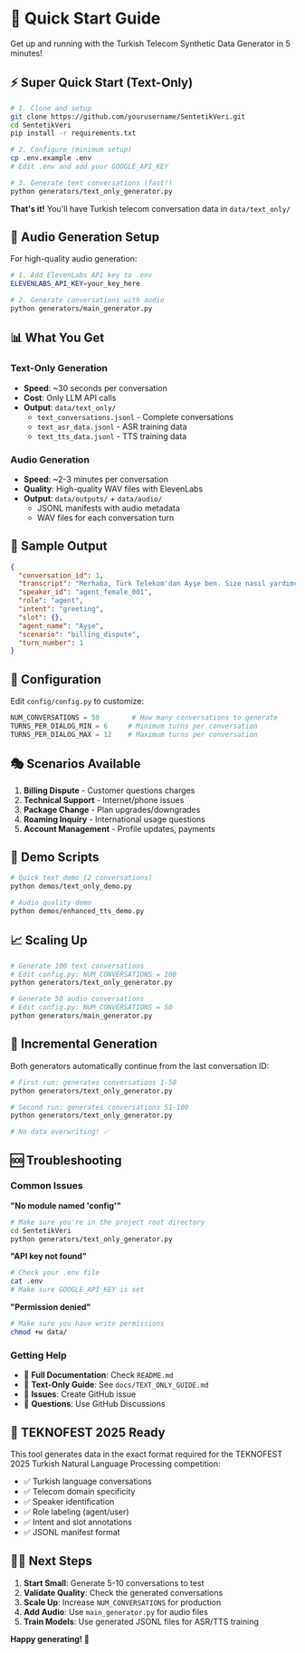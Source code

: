 # 🚀 Quick Start Guide

Get up and running with the Turkish Telecom Synthetic Data Generator in 5 minutes!

## ⚡ Super Quick Start (Text-Only)

```bash
# 1. Clone and setup
git clone https://github.com/yourusername/SentetikVeri.git
cd SentetikVeri
pip install -r requirements.txt

# 2. Configure (minimum setup)
cp .env.example .env
# Edit .env and add your GOOGLE_API_KEY

# 3. Generate text conversations (fast!)
python generators/text_only_generator.py
```

**That's it!** You'll have Turkish telecom conversation data in `data/text_only/`

## 🎤 Audio Generation Setup

For high-quality audio generation:

```bash
# 1. Add ElevenLabs API key to .env
ELEVENLABS_API_KEY=your_key_here

# 2. Generate conversations with audio
python generators/main_generator.py
```

## 📊 What You Get

### Text-Only Generation

- **Speed**: ~30 seconds per conversation
- **Cost**: Only LLM API calls
- **Output**: `data/text_only/`
  - `text_conversations.jsonl` - Complete conversations
  - `text_asr_data.jsonl` - ASR training data
  - `text_tts_data.jsonl` - TTS training data

### Audio Generation

- **Speed**: ~2-3 minutes per conversation
- **Quality**: High-quality WAV files with ElevenLabs
- **Output**: `data/outputs/` + `data/audio/`
  - JSONL manifests with audio metadata
  - WAV files for each conversation turn

## 🎯 Sample Output

```json
{
  "conversation_id": 1,
  "transcript": "Merhaba, Türk Telekom'dan Ayşe ben. Size nasıl yardımcı olabilirim?",
  "speaker_id": "agent_female_001",
  "role": "agent",
  "intent": "greeting",
  "slot": {},
  "agent_name": "Ayşe",
  "scenario": "billing_dispute",
  "turn_number": 1
}
```

## 🔧 Configuration

Edit `config/config.py` to customize:

```python
NUM_CONVERSATIONS = 50        # How many conversations to generate
TURNS_PER_DIALOG_MIN = 6     # Minimum turns per conversation
TURNS_PER_DIALOG_MAX = 12    # Maximum turns per conversation
```

## 🎭 Scenarios Available

1. **Billing Dispute** - Customer questions charges
2. **Technical Support** - Internet/phone issues
3. **Package Change** - Plan upgrades/downgrades
4. **Roaming Inquiry** - International usage questions
5. **Account Management** - Profile updates, payments

## 🚀 Demo Scripts

```bash
# Quick text demo (2 conversations)
python demos/text_only_demo.py

# Audio quality demo
python demos/enhanced_tts_demo.py
```

## 📈 Scaling Up

```bash
# Generate 100 text conversations
# Edit config.py: NUM_CONVERSATIONS = 100
python generators/text_only_generator.py

# Generate 50 audio conversations
# Edit config.py: NUM_CONVERSATIONS = 50
python generators/main_generator.py
```

## 🔄 Incremental Generation

Both generators automatically continue from the last conversation ID:

```bash
# First run: generates conversations 1-50
python generators/text_only_generator.py

# Second run: generates conversations 51-100
python generators/text_only_generator.py

# No data overwriting! ✅
```

## 🆘 Troubleshooting

### Common Issues

**"No module named 'config'"**

```bash
# Make sure you're in the project root directory
cd SentetikVeri
python generators/text_only_generator.py
```

**"API key not found"**

```bash
# Check your .env file
cat .env
# Make sure GOOGLE_API_KEY is set
```

**"Permission denied"**

```bash
# Make sure you have write permissions
chmod +w data/
```

### Getting Help

- 📖 **Full Documentation**: Check `README.md`
- 📝 **Text-Only Guide**: See `docs/TEXT_ONLY_GUIDE.md`
- 🐛 **Issues**: Create GitHub issue
- 💬 **Questions**: Use GitHub Discussions

## 🎯 TEKNOFEST 2025 Ready

This tool generates data in the exact format required for the TEKNOFEST 2025 Turkish Natural Language Processing competition:

- ✅ Turkish language conversations
- ✅ Telecom domain specificity
- ✅ Speaker identification
- ✅ Role labeling (agent/user)
- ✅ Intent and slot annotations
- ✅ JSONL manifest format

## 🏃‍♂️ Next Steps

1. **Start Small**: Generate 5-10 conversations to test
2. **Validate Quality**: Check the generated conversations
3. **Scale Up**: Increase `NUM_CONVERSATIONS` for production
4. **Add Audio**: Use `main_generator.py` for audio files
5. **Train Models**: Use generated JSONL files for ASR/TTS training

**Happy generating! 🎉**
